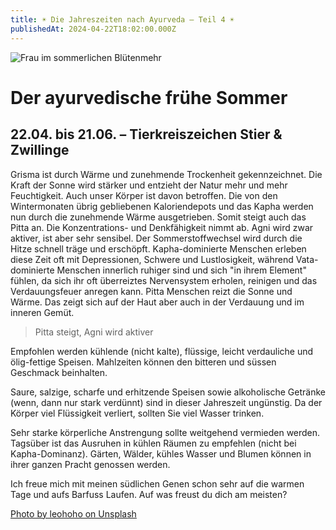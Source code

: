 ```yaml
---
title: ☀️ Die Jahreszeiten nach Ayurveda – Teil 4 ☀️
publishedAt: 2024-04-22T18:02:00.000Z
---
```

![Frau im sommerlichen Blütenmehr](/images/23_sommer.webp "Der Somme in seiner Blütenpracht")

# **Der ayurvedische frühe Sommer** 

## 22.04. bis 21.06. – Tierkreiszeichen Stier & Zwillinge

Grisma ist durch Wärme und zunehmende Trockenheit gekennzeichnet. Die Kraft der Sonne wird stärker und entzieht der Natur mehr und mehr Feuchtigkeit. Auch unser Körper ist davon betroffen. Die von den Wintermonaten übrig gebliebenen Kaloriendepots und das Kapha werden nun durch die zunehmende Wärme ausgetrieben. Somit steigt auch das Pitta an. Die Konzentrations- und Denkfähigkeit nimmt ab. Agni wird zwar aktiver, ist aber sehr sensibel. Der Sommerstoffwechsel wird durch die Hitze schnell träge und erschöpft. Kapha-dominierte Menschen erleben diese Zeit oft mit Depressionen, Schwere und Lustlosigkeit, während Vata-dominierte Menschen innerlich ruhiger sind und sich "in ihrem Element" fühlen, da sich ihr oft überreiztes Nervensystem erholen, reinigen und das Verdauungsfeuer anregen kann. Pitta Menschen reizt die Sonne und Wärme. Das zeigt sich auf der Haut aber auch in der Verdauung und im inneren Gemüt.

> Pitta steigt, Agni wird aktiver

Empfohlen werden kühlende (nicht kalte), flüssige, leicht verdauliche und ölig-fettige Speisen. Mahlzeiten können den bitteren und süssen Geschmack beinhalten. 

Saure, salzige, scharfe und erhitzende Speisen sowie alkoholische Getränke (wenn, dann nur stark verdünnt) sind in dieser Jahreszeit ungünstig. Da der Körper viel Flüssigkeit verliert, sollten Sie viel Wasser trinken. 

Sehr starke körperliche Anstrengung sollte weitgehend vermieden werden. Tagsüber ist das Ausruhen in kühlen Räumen zu empfehlen (nicht bei Kapha-Dominanz). Gärten, Wälder, kühles Wasser und Blumen können in ihrer ganzen Pracht genossen werden.

Ich freue mich mit meinen südlichen Genen schon sehr auf die warmen Tage und aufs Barfuss Laufen.  Auf was freust du dich am meisten?

[Photo by leohoho on Unsplash](https://unsplash.com/photos/woman-in-black-dress-standing-on-flower-field-during-daytime-UlG-S0JQe_A)
